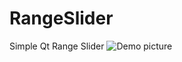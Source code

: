# RangeSlider
Simple Qt Range Slider
![Demo picture](https://github.com/xavi-b/RangeSlider/blob/master/demo.png)
